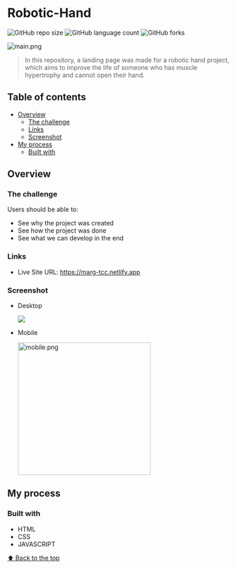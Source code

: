 # Robotic-Hand

![GitHub repo size](https://img.shields.io/github/repo-size/RafaelHDSV/Robotic-Hand?style=for-the-badge)
![GitHub language count](https://img.shields.io/github/languages/count/RafaelHDSV/Robotic-Hand?style=for-the-badge)
![GitHub forks](https://img.shields.io/github/forks/RafaelHDSV/Robotic-Hand?style=for-the-badge)

<img src="/images/main.png" alt="main.png">

> In this repository, a landing page was made for a robotic hand project, which aims to improve the life of someone who has muscle hypertrophy and cannot open their hand.

## Table of contents

- [Overview](#overview)
  - [The challenge](#the-challenge)
  - [Links](#links)
  - [Screenshot](#screenshot)
- [My process](#my-process)
  - [Built with](#built-with)

## Overview

### The challenge

Users should be able to:

- See why the project was created
- See how the project was done
- See what we can develop in the end

### Links

- Live Site URL: https://marg-tcc.netlify.app

### Screenshot

  - Desktop
  
    ![](/images/desktop.png)
    
  - Mobile
    
    <img src="/images/mobile.png" alt="mobile.png" width="300px">

## My process

### Built with

- HTML
- CSS
- JAVASCRIPT

[⬆ Back to the top](#Robotic-Hand)<br>
